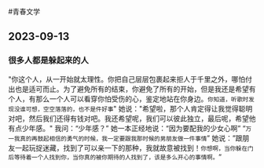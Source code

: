 #青春文学
## 2023-09-13
### 很多人都是躲起来的人
"你这个人，从一开始就太理性。你把自己层层包裹起来拒人于千里之外，哪怕付出也是适可而止。为了避免所有的结束，你避免了所有的开始，但是我还是希望有个人，有那么一个人可以看穿你怕受伤的心，鉴定地站在你身边。`你知道，听歌时发现没谁可想，空空落落的，也不是件好事`"
她说："希望啦，那个人肯定得让我觉得聪明对吧，然后我们还得有钱对吧。我还希望呢，我们可以彼此独立，最后呢，希望他有点少年感。"
我问：“少年感？”
她一本正经地说：“因为要配我的少女心啊”
“`万一我真的再鼓起相信的勇气的时候，我一定要跟我那时候的男朋友做一件事情`”
她说：”跟朋友一起玩捉迷藏，找到了可以亲一下的那种，我就故意被找到！`你想啊，当你躲在门后等待着一个人找到你，当你真的被你期待的人找到了，该是多么开心的事情啊。`“

